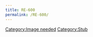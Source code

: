 ```yaml
---
title: RE-600
permalink: /RE-600/
---
```


[Category:Image needed](/Category:Image_needed "wikilink") [Category:Stub](/Category:Stub "wikilink")